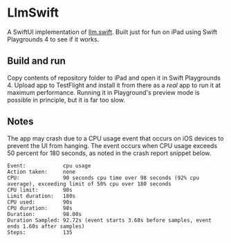 # LlmSwift
A SwiftUI implementation of [llm.swift](https://github.com/otabuzzman/llm.swift.git). Built just for fun on iPad using Swift Playgrounds 4 to see if it works.

## Build and run
Copy contents of repository folder to iPad and open it in Swift Playgrounds 4. Upload app to TestFlight and install it from there as a *real* app to run it at maximum performance. Running it in Playground's preview mode is possible in principle, but it is far too slow.

## Notes
The app may crash due to a CPU usage event that occurs on iOS devices to prevent the UI from hanging. The event occurs when CPU usage exceeds 50 percent for 180 seconds, as noted in the crash report snippet below.

```
Event:            cpu usage
Action taken:     none
CPU:              90 seconds cpu time over 98 seconds (92% cpu average), exceeding limit of 50% cpu over 180 seconds
CPU limit:        90s
Limit duration:   180s
CPU used:         90s
CPU duration:     98s
Duration:         98.00s
Duration Sampled: 92.72s (event starts 3.68s before samples, event ends 1.60s after samples)
Steps:            135
```
